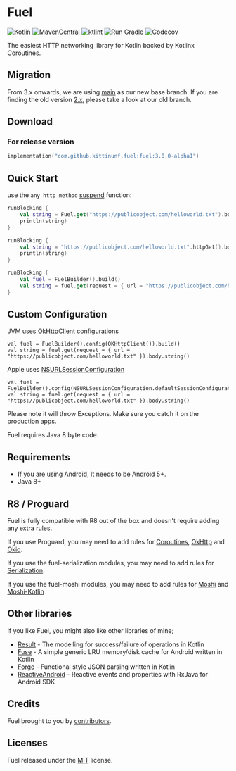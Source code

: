 # Fuel

[![Kotlin](https://img.shields.io/badge/Kotlin-1.9.0-blue.svg)](http://kotlinlang.org)
[![MavenCentral](https://maven-badges.herokuapp.com/maven-central/com.github.kittinunf.fuel/fuel-jvm/badge.svg)](https://search.maven.org/search?q=com.github.kittinunf.fuel)
[![ktlint](https://img.shields.io/badge/code%20style-%E2%9D%A4-FF4081.svg)](https://ktlint.github.io)
![Run Gradle](https://github.com/kittinunf/fuel/workflows/Run%20Gradle/badge.svg?branch=main)
[![Codecov](https://codecov.io/github/kittinunf/fuel/coverage.svg?branch=main)](https://codecov.io/gh/kittinunf/fuel/branch/main)

The easiest HTTP networking library for Kotlin backed by Kotlinx Coroutines.

## Migration
From 3.x onwards, we are using [main](https://github.com/kittinunf/fuel/tree/main) as our new base branch. If you are finding the old version [2.x](https://github.com/kittinunf/fuel/tree/2.x), please take a look at our old branch.

## Download

### For release version
```kotlin
implementation("com.github.kittinunf.fuel:fuel:3.0.0-alpha1")
```

## Quick Start

use the `any http method` [suspend](https://kotlinlang.org/docs/reference/coroutines/basics.html) function:

```kotlin
runBlocking {
    val string = Fuel.get("https://publicobject.com/helloworld.txt").body.string()
    println(string)
}

runBlocking {
    val string = "https://publicobject.com/helloworld.txt".httpGet().body.string()
    println(string)
}

runBlocking {
    val fuel = FuelBuilder().build()
    val string = fuel.get(request = { url = "https://publicobject.com/helloworld.txt" }).body.string()
}

```

## Custom Configuration
JVM uses [OkHttpClient](https://square.github.io/okhttp/4.x/okhttp/okhttp3/-ok-http-client/) configurations 
```
val fuel = FuelBuilder().config(OKHttpClient()).build()
val string = fuel.get(request = { url = "https://publicobject.com/helloworld.txt" }).body.string()
```

Apple uses [NSURLSessionConfiguration](https://developer.apple.com/documentation/foundation/nsurlsessionconfiguration)
```
val fuel = FuelBuilder().config(NSURLSessionConfiguration.defaultSessionConfiguration).build()
val string = fuel.get(request = { url = "https://publicobject.com/helloworld.txt" }).body.string()
```

Please note it will throw Exceptions. Make sure you catch it on the production apps.

Fuel requires Java 8 byte code.

## Requirements
- If you are using Android, It needs to be Android 5+.
- Java 8+

## R8 / Proguard

Fuel is fully compatible with R8 out of the box and doesn't require adding any extra rules.

If you use Proguard, you may need to add rules for [Coroutines](https://github.com/Kotlin/kotlinx.coroutines/blob/master/kotlinx-coroutines-core/jvm/resources/META-INF/proguard/coroutines.pro), [OkHttp](https://github.com/square/okhttp/blob/master/okhttp/src/main/resources/META-INF/proguard/okhttp3.pro) and [Okio](https://github.com/square/okio/blob/master/okio/src/jvmMain/resources/META-INF/proguard/okio.pro).

If you use the fuel-serialization modules, you may need to add rules for [Serialization](https://github.com/Kotlin/kotlinx.serialization#androidjvm).

If you use the fuel-moshi modules, you may need to add rules for [Moshi](https://github.com/square/moshi/blob/master/moshi/src/main/resources/META-INF/proguard/moshi.pro) and [Moshi-Kotlin](https://github.com/square/moshi/blob/master/kotlin/reflect/src/main/resources/META-INF/proguard/moshi-kotlin.pro)

## Other libraries

If you like Fuel, you might also like other libraries of mine;
* [Result](https://github.com/kittinunf/Result) - The modelling for success/failure of operations in Kotlin
* [Fuse](https://github.com/kittinunf/Fuse) - A simple generic LRU memory/disk cache for Android written in Kotlin
* [Forge](https://github.com/kittinunf/Forge) - Functional style JSON parsing written in Kotlin
* [ReactiveAndroid](https://github.com/kittinunf/ReactiveAndroid) - Reactive events and properties with RxJava for Android SDK

## Credits

Fuel brought to you by [contributors](https://github.com/kittinunf/Fuel/graphs/contributors).

## Licenses

Fuel released under the [MIT](https://opensource.org/licenses/MIT) license.
